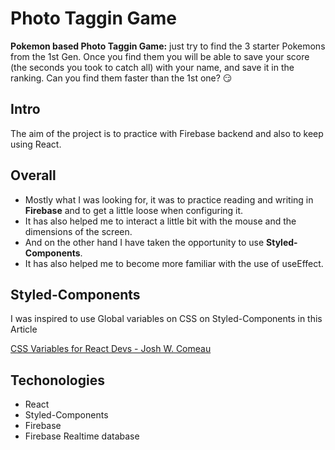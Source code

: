 # Photo Taggin Game
**Pokemon based Photo Taggin Game:** just try to find the 3 starter Pokemons from the 1st Gen.
Once you find them you will be able to save your score (the seconds you took to catch all) with your name, and save it in the ranking.
Can you find them faster than the 1st one? 😏

## Intro

The aim of the project is to practice with Firebase backend and also to keep using React.

## Overall
<ul>
<li>Mostly what I was looking for, it was to practice reading and writing in <strong>Firebase</strong> and to get a little loose when configuring it.</li>
<li>It has also helped me to interact a little bit with the mouse and the dimensions of the screen.</li>
<li>And on the other hand I have taken the opportunity to use <strong>Styled-Components</strong>.</li>
<li>It has also helped me to become more familiar with the use of useEffect.</li>
</ul>

## Styled-Components
<p>I was inspired to use Global variables on CSS on Styled-Components in this Article</p>
<a href="https://www.joshwcomeau.com/css/css-variables-for-react-devs/">CSS Variables for React Devs - Josh W. Comeau</a>


## Techonologies
<ul>
<li>React</li>
<li>Styled-Components</li>
<li>Firebase</li>
<li>Firebase Realtime database</li>
</ul>